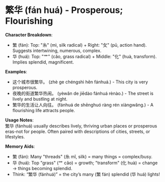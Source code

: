 # **繁华 (fán huá) - Prosperous; Flourishing**

**Character Breakdown**:  
- 繁 (fán): Top: "糸" (mì, silk radical) + Right: "攵" (pū, action hand). Suggests intertwining, numerous, complex.  
- 华 (huá): Top: "艹" (cǎo, grass radical) + Middle: "化" (huà, transform). Implies splendid, magnificent.

**Examples**:  
- 这个城市很繁华。 (zhè ge chéngshì hěn fánhuá.) - This city is very prosperous.  
- 夜晚的街道繁华热闹。 (yèwǎn de jiēdào fánhuá rènào.) - The street is lively and bustling at night.  
- 繁华的生活让人向往。 (fánhuá de shēnghuó ràng rén xiàngwǎng.) - A flourishing life attracts people.

**Usage Notes**:  
繁华 (fánhuá) usually describes lively, thriving urban places or prosperous eras-not for people. Often paired with descriptions of cities, streets, or lifestyles.

**Memory Aids**:  
- 繁 (fán): Many "threads" (糸 mǐ, silk) = many things = complex/busy.  
- 华 (huá): Top "grass" (艹 cǎo) = growth; "transform" (化 huà) = change → things becoming splendid.  
- Think: “繁华 (fánhuá)” = the city’s many (繁 fán) splendid (华 huá) lights!